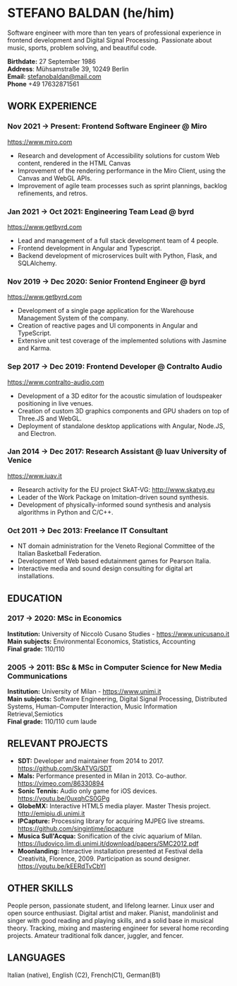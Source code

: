 # STEFANO BALDAN (he/him)

Software engineer with more than ten years of professional experience in frontend development and Digital Signal Processing. Passionate about music, sports, problem solving, and beautiful code.

**Birthdate:** 27 September 1986 \
**Address**: Mühsamstraße 39, 10249 Berlin \
**Email:** stefanobaldan@mail.com \
**Phone** +49 17632871561

## WORK EXPERIENCE

### Nov 2021 &rarr; Present: Frontend Software Engineer @ Miro

https://www.miro.com

- Research and development of Accessibility solutions for custom Web content, rendered in the HTML Canvas
- Improvement of the rendering performance in the Miro Client, using the Canvas and WebGL APIs.
- Improvement of agile team processes such as sprint plannings, backlog refinements, and retros.

### Jan 2021 &rarr; Oct 2021: Engineering Team Lead @ byrd

https://www.getbyrd.com

- Lead and management of a full stack development team of 4 people.
- Frontend development in Angular and Typescript.
- Backend development of microservices built with Python, Flask, and SQLAlchemy.

### Nov 2019 &rarr; Dec 2020: Senior Frontend Engineer @ byrd

https://www.getbyrd.com

- Development of a single page application for the Warehouse Management System of the company.
- Creation of reactive pages and UI components in Angular and TypeScript.
- Extensive unit test coverage of the implemented solutions with Jasmine and Karma.

### Sep 2017 &rarr; Dec 2019: Frontend Developer @ Contralto Audio

https://www.contralto-audio.com

- Development of a 3D editor for the acoustic simulation of loudspeaker positioning in live venues.
- Creation of custom 3D graphics components and GPU shaders on top of Three.JS and WebGL.
- Deployment of standalone desktop applications with Angular, Node.JS, and Electron.

### Jan 2014 &rarr; Dec 2017: Research Assistant @ Iuav University of Venice

https://www.iuav.it

- Research activity for the EU project SkAT-VG: http://www.skatvg.eu
- Leader of the Work Package on Imitation-driven sound synthesis.
- Development of physically-informed sound synthesis and analysis algorithms in Python and C/C++.

### Oct 2011 &rarr; Dec 2013: Freelance IT Consultant

- NT domain administration for the Veneto Regional Committee of the Italian Basketball Federation.
- Development of Web based edutainment games for Pearson Italia.
- Interactive media and sound design consulting for digital art installations.

## EDUCATION

### 2017 &rarr; 2020: MSc in Economics

**Institution:** University of Niccolò Cusano Studies - https://www.unicusano.it \
**Main subjects:** Environmental Economics, Statistics, Accounting \
**Final grade:** 110/110

### 2005 &rarr; 2011: BSc & MSc in Computer Science for New Media Communications

**Institution:** University of Milan - https://www.unimi.it \
**Main subjects:** Software Engineering, Digital Signal Processing, Distributed Systems, Human-Computer Interaction, Music Information Retrieval,Semiotics \
**Final grade:** 110/110 cum laude

## RELEVANT PROJECTS

- **SDT:** Developer and maintainer from 2014 to 2017. https://github.com/SkATVG/SDT
- **MaIs:** Performance presented in Milan in 2013. Co-author. https://vimeo.com/86330894
- **Sonic Tennis:** Audio only game for iOS devices. https://youtu.be/0uxqhCS0GPg
- **GlobeMX:** Interactive HTML5 media player. Master Thesis project. http://emipiu.di.unimi.it
- **IPCapture:** Processing library for acquiring MJPEG live streams. https://github.com/singintime/ipcapture
- **Musica Sull'Acqua:** Sonification of the civic aquarium of Milan. https://ludovico.lim.di.unimi.it/download/papers/SMC2012.pdf
- **Moonlanding:** Interactive installation presented at Festival della Creatività, Florence, 2009.
  Participation as sound designer. https://youtu.be/kEERdTvCbYI

## OTHER SKILLS

People person, passionate student, and lifelong learner. Linux user and open source enthusiast. Digital artist and maker. Pianist, mandolinist and singer with good reading and playing skills, and a solid base in musical theory. Tracking, mixing and mastering engineer for several home recording projects. Amateur traditional folk dancer, juggler, and fencer.

## LANGUAGES

Italian (native), English (C2), French(C1), German(B1)
